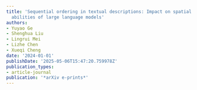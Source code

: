 ```yaml
---
title: 'Sequential ordering in textual descriptions: Impact on spatial perception
  abilities of large language models'
authors:
- Yuyao Ge
- Shenghua Liu
- Lingrui Mei
- Lizhe Chen
- Xueqi Cheng
date: '2024-01-01'
publishDate: '2025-05-06T15:47:20.759978Z'
publication_types:
- article-journal
publication: '*arXiv e-prints*'
---
```

